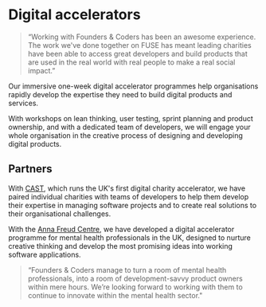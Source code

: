 # Digital accelerators 

> “Working with Founders & Coders has been an awesome experience. The work we've done together on FUSE has meant leading charities have been able to access great developers and build products that are used in the real world with real people to make a real social impact.”  

<!--<div class="blocksource">Kieron Kirkland, Co-founder & Director, CAST</div>-->

Our immersive one-week digital accelerator programmes help organisations rapidly develop the expertise they need to build digital products and services.

With workshops on lean thinking, user testing, sprint planning and product ownership, and with a dedicated team of developers, we will engage your whole organisation in the creative process of designing and developing digital products.

## Partners

With  [CAST](http://www.wearecast.org.uk/), which runs the UK's first digital charity accelerator, we have paired individual charities with teams of developers to help them develop their expertise in managing software projects and to create real solutions to their organisational challenges.

With the  [Anna Freud Centre](http://www.annafreud.org/), we have developed a digital accelerator programme for mental health professionals in the UK, designed to nurture creative thinking and develop the most promising ideas into working software applications.

> “Founders & Coders manage to turn a room of mental health professionals, into a room of development-savvy product owners within mere hours. We’re looking forward to working with them to continue to innovate within the mental health sector."  

<!-- <div class="blocksource">Mark Hemsley, Head of Digital Development, Anna Freud Centre</div> -->
